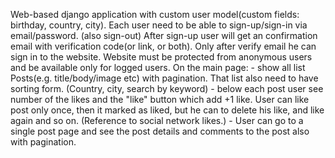 Web-based django application with custom user model(custom fields: birthday, country, city).
Each user need to be able to sign-up/sign-in via email/password. (also sign-out)
After sign-up user will get an confirmation email with verification code(or link, or both).
Only after verify email he can sign in to the website.
Website must be protected from anonymous users and be available only for logged users.
On the main page:
    - show all list Posts(e.g. title/body/image etc) with pagination. That list also need to have sorting form. (Country, city, search by keyword)
    - below each post user see number of the likes and the "like" button which add +1 like. User can like post only once, then it marked as liked, but he can to delete his like, and like again and so on. (Reference to social network likes.)
    - User can go to a single post page and see the post details and comments to the post also with pagination.
